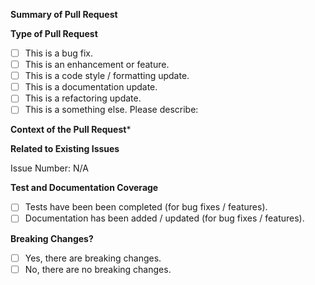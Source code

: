 **Summary of Pull Request**

<!-- 
    Please provide a clear and concise description of the pull request.
-->

**Type of Pull Request**

<!-- 
    Please check the one that applies to this pull request using "x". 
-->

- [ ] This is a bug fix.
- [ ] This is an enhancement or feature.
- [ ] This is a code style / formatting update.
- [ ] This is a documentation update.
- [ ] This is a refactoring update.
- [ ] This is a something else.
      Please describe:

**Context of the Pull Request***

<!-- 
    Please describe the current behavior that you are modifying, or link to a relevant issue. 
-->

**Related to Existing Issues**

<!--
  Is this related to any GitHub issue(s)?
-->

Issue Number: N/A

**Test and Documentation Coverage**

<!-- 
    Please check the one that applies to this pull request using "x". 
-->

- [ ] Tests have been been completed (for bug fixes / features).
- [ ] Documentation has been added / updated (for bug fixes / features).

**Breaking Changes?**

<!-- 
    Please check the one that applies to this pull request using "x". 
-->

- [ ] Yes, there are breaking changes.
- [ ] No, there are no breaking changes.

<!-- 
    If this pull request contains a breaking change, please describe the impact and mitigation path.
-->